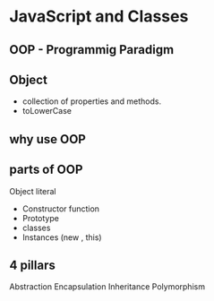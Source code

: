 # JavaScript and Classes

## OOP - Programmig Paradigm

## Object 
- collection of properties and methods.
- toLowerCase

## why use OOP

## parts of OOP
Object literal

- Constructor function
- Prototype
- classes
- Instances (new , this)


## 4 pillars
Abstraction
Encapsulation
Inheritance
Polymorphism